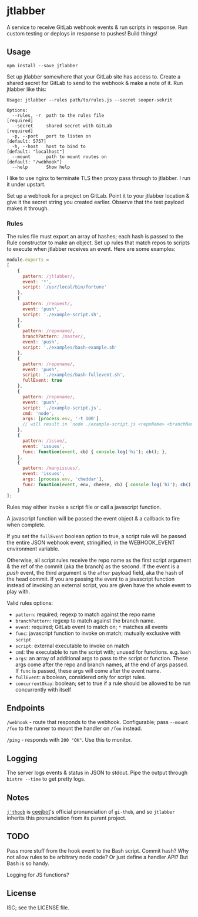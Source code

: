 # jtlabber

A service to receive GitLab webhook events & run scripts in response. Run
custom testing or deploys in response to pushes! Build things!

## Usage

`npm install --save jtlabber`

Set up jtlabber somewhere that your GitLab site has access to. Create a shared
secret for GitLab to send to the webhook & make a note of it. Run jtlabber like
this:

```shell
Usage: jtlabber --rules path/to/rules.js --secret sooper-sekrit

Options:
  --rules, -r  path to the rules file                         [required]
  --secret     shared secret with GitLab                      [required]
  -p, --port   port to listen on                              [default: 5757]
  -h, --host   host to bind to                                [default: "localhost"]
  --mount      path to mount routes on                        [default: "/webhook"]
  --help       Show help
```

I like to use nginx to terminate TLS then proxy pass through to jtlabber. I run
it under upstart.

Set up a webhook for a project on GitLab. Point it to your jtlabber location &
give it the secret string you created earlier. Observe that the test payload
makes it through.

### Rules

The rules file must export an array of hashes; each hash is passed to the Rule
constructor to make an object. Set up rules that match repos to scripts to
execute when jtlabber receives an event. Here are some examples:

```javascript
module.exports =
[
    {
      pattern: /jtlabber/,
      event: '*',
      script: '/usr/local/bin/fortune'
    },
    {
      pattern: /request/,
      event: 'push',
      script: './example-script.sh',
    },
    {
      pattern: /reponame/,
      branchPattern: /master/,
      event: 'push',
      script: './examples/bash-example.sh'
    },
    {
      pattern: /reponame/,
      event: 'push',
      script: './examples/bash-fullevent.sh',
      fullEvent: true
    },
    {
      pattern: /reponame/,
      event: 'push',
      script: './example-script.js',
      cmd: 'node',
      args: [process.env, '-t 100']
      // will result in `node ./example-script.js <repoName> <branchName> <env> -t 100`
    },
    {
      pattern: /issue/,
      event: 'issues',
      func: function(event, cb) { console.log('hi'); cb(); },
    },
    {
      pattern: /manyissues/,
      event: 'issues',
      args: [process.env, 'cheddar'],
      func: function(event, env, cheese, cb) { console.log('hi'); cb(); }
    }
];
```

Rules may either invoke a script file or call a javascript function.

A javascript function will be passed the event object & a callback to fire when complete.

If you set the `fullEvent` boolean option to true, a script rule will be passed
the entire JSON webhook event, stringified, in the WEBHOOK_EVENT environment
variable.

Otherwise, all script rules receive the repo name as the first script argument &
the ref of the commit (aka the branch) as the second. If the event is a *push*
event, the third argument is the `after` payload field, aka the hash of the head
commit. If you are passing the event to a javascript function instead of
invoking an external script, you are given have the whole event to play with.

Valid rules options:

* `pattern`: required; regexp to match against the repo name
* `branchPattern`: regexp to match against the branch name.
* `event`: required; GitLab event to match on; `*` matches all events
* `func`: javascript function to invoke on match; mutually exclusive with `script`
* `script`: external executable to invoke on match
* `cmd`: the executable to run the script with; unused for functions. e.g. `bash`
* `args`: an array of additional args to pass to the script or function. These
  args come after the repo and branch names, at the end of args passed. If
  `func` is passed, these args will come after the event name.
* `fullEvent`: a boolean, considered only for script rules.
* `concurrentOkay`: boolean; set to true if a rule should be allowed to be run
  concurrently with itself

## Endpoints

`/webhook` - route that responds to the webhook. Configurable; pass `--mount
/foo` to the runner to mount the handler on `/foo` instead.

`/ping` - responds with `200 "OK"`. Use this to monitor.

## Logging

The server logs events & status in JSON to stdout. Pipe the output through
`bistre --time` to get pretty logs.

## Notes

[`j'thoob`][jthoober] is [ceejbot][]'s official pronunciation of `gi-thub`, and
so `jtlabber` inherits this pronunciation from its parent project.

## TODO

Pass more stuff from the hook event to the Bash script. Commit hash? Why not
allow rules to be arbitrary node code? Or just define a handler API? But Bash is
so handy.

Logging for JS functions?

## License

ISC; see the LICENSE file.

[ceejbot]: https://github.com/ceejbot
[jthoober]: https://github.com/ceejbot/jthoober

